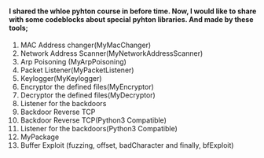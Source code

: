 #### I shared the whloe pyhton course in before time. Now, I would like to share with some codeblocks about special pyhton libraries. And made by these tools;
1) MAC Address changer(MyMacChanger)
2) Network Address Scanner(MyNetworkAddressScanner)
3) Arp Poisoning (MyArpPoisoning)
4) Packet Listener(MyPacketListener)
5) Keylogger(MyKeylogger)
6) Encryptor the defined files(MyEncryptor)
7) Decryptor the defined files(MyDecryptor)
8) Listener for the backdoors
9) Backdoor Reverse TCP
10) Backdoor Reverse TCP(Python3 Compatible)
11) Listener for the backdoors(Python3 Compatible)
12) MyPackage
13) Buffer Exploit (fuzzing, offset, badCharacter and finally, bfExploit)